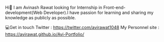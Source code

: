 Hi👋 I am Avinash Rawat looking for Internship in Front-end-development(Web Developer).I have passion for learning and sharing my knowledge as publicly as possible.

💻Get in touch
Twitter           : https://twitter.com/avirawat1048
My Personnel site : https://avirawat.github.io/Avi-Portfolio/
<!--
**avirawat/avirawat** is a ✨ _special_ ✨ repository because its `README.md` (this file) appears on your GitHub profile.

Here are some ideas to get you started:

- 🔭 I’m currently working on ...
- 🌱 I’m currently learning ...
- 👯 I’m looking to collaborate on ...
- 🤔 I’m looking for help with ...
- 💬 Ask me about ...
- 📫 How to reach me: ...
- 😄 Pronouns: ...
- ⚡ Fun fact: ...
-->
